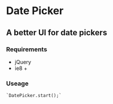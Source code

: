 # Date Picker

## A better UI for date pickers

### Requirements
 - jQuery
 - ie8 +

### Useage

	`DatePicker.start();`

